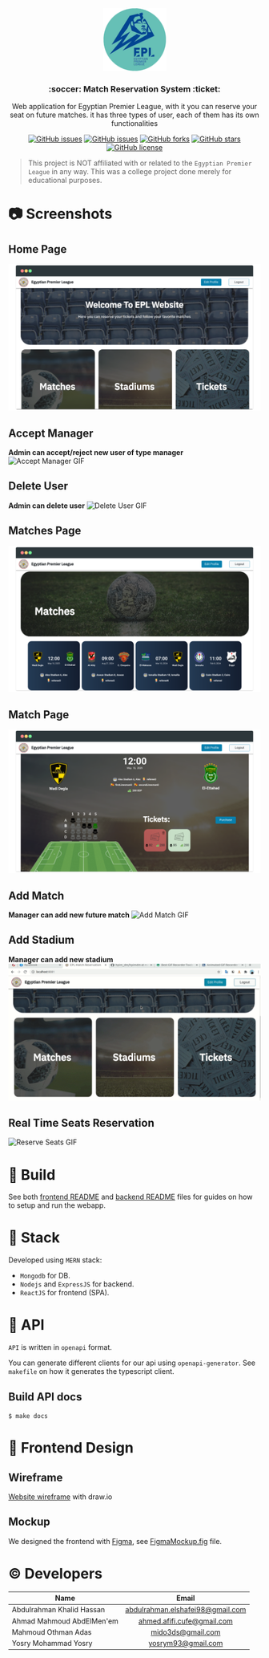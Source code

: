 <br />
<br />
<p align="center">
  <a href="https://github.com/mido3ds/match-reservation-system">
    <img src="frontend/src/images/epl-logo.png" alt="Logo" width="125" height="125">
  </a>
  
  <h3 align="center">:soccer: Match Reservation System :ticket:</h3>

  <p align="center">
      Web application for Egyptian Premier League, with it you can reserve your seat on future matches. it has three types of user, each of them has its own functionalities
  </p>
</p>

</div>

<div align="center">

[![GitHub issues](https://img.shields.io/github/contributors/mido3ds/match-reservation-system)](https://github.com/mido3ds/match-reservation-system/contributors)
[![GitHub issues](https://img.shields.io/github/issues/mido3ds/match-reservation-system)](https://github.com/mido3ds/match-reservation-system/issues)
[![GitHub forks](https://img.shields.io/github/forks/mido3ds/match-reservation-system)](https://github.com/mido3ds/match-reservation-system/network)
[![GitHub stars](https://img.shields.io/github/stars/mido3ds/match-reservation-system)](https://github.com/mido3ds/match-reservation-system/stargazers)
[![GitHub license](https://img.shields.io/github/license/mido3ds/match-reservation-system)](https://github.com/mido3ds/match-reservation-system/blob/master/LICENSE)

</div>

> This project is NOT affiliated with or related to the `Egyptian Premier League` in any way. This was a college project done merely for educational purposes.

# :camera: Screenshots
## Home Page
![Home Page](screenshots/home.png)

## Accept Manager
**Admin can accept/reject new user of type manager**
![Accept Manager GIF](screenshots/AcceptManager.gif)

## Delete User
**Admin can delete user**
![Delete User GIF](screenshots/DeleteUser.gif)

## Matches Page
![Matches Page](screenshots/matches.png)

## Match Page
![Match Page](screenshots/match.png)

## Add Match
**Manager can add new future match**
![Add Match GIF](screenshots/AddMatch.gif)

## Add Stadium
**Manager can add new stadium**
![Add Stadium GIF](screenshots/AddStadium.gif)

## Real Time Seats Reservation
![Reserve Seats GIF](screenshots/ReserveSeats.gif)

# :construction_worker: Build
See both [frontend README](frontend/README.md) and [backend README](backend/README.md) files for guides on how to setup and run the webapp.

# :star2: Stack
Developed using `MERN` stack:
- `Mongodb` for DB.
- `Nodejs` and `ExpressJS` for backend.
- `ReactJS` for frontend (SPA).

# :email: API
`API` is written in `openapi` format.

You can generate different clients for our api using `openapi-generator`.
See `makefile` on how it generates the typescript client.

## Build API docs
```
$ make docs
```

# :art: Frontend Design
## Wireframe
[Website wireframe](wireframe.png) with draw.io

## Mockup
We designed the frontend with [Figma](figma.com), see [FigmaMockup.fig](FigmaMockup.fig) file.

# :copyright: Developers

<center>
  
| Name                                |              Email               |
| ----------------------------------- | :------------------------------: |
| Abdulrahman Khalid Hassan           | abdulrahman.elshafei98@gmail.com |
| Ahmad Mahmoud AbdElMen'em           |   ahmed.afifi.cufe@gmail.com     |
| Mahmoud Othman Adas                 |   mido3ds@gmail.com              |
| Yosry Mohammad Yosry                |       yosrym93@gmail.com         |   

</center>
